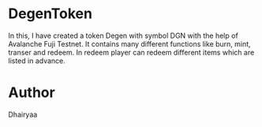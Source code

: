 # DegenToken
In this, I have created a token Degen with symbol DGN with the help of Avalanche Fuji Testnet.
It contains many different functions like burn, mint, transer and redeem. In redeem player can redeem different items which are listed in advance.

# Author
Dhairyaa
